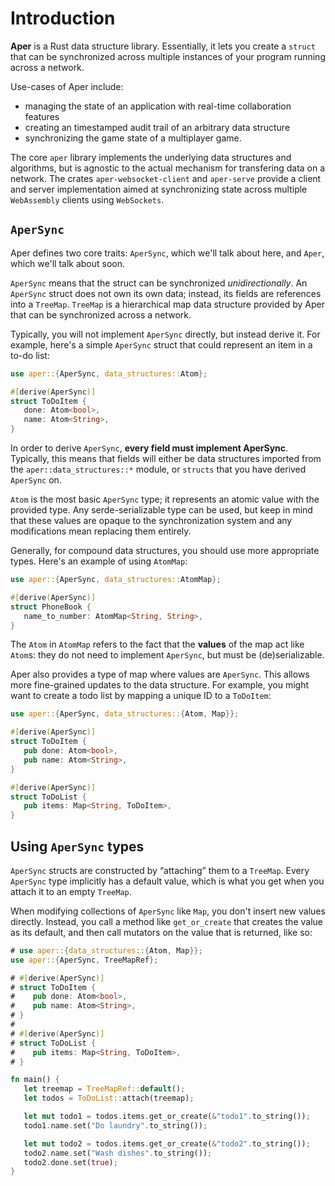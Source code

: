 # Introduction

**Aper** is a Rust data structure library. Essentially, it lets you create a `struct` that can be synchronized across multiple instances of your program running across a network.

Use-cases of Aper include:
- managing the state of an application with real-time collaboration features
- creating an timestamped audit trail of an arbitrary data structure
- synchronizing the game state of a multiplayer game.

The core `aper` library implements the underlying data structures and algorithms, but is agnostic to the
actual mechanism for transfering data on a network. The crates `aper-websocket-client` and `aper-serve` provide a client
and server implementation aimed at synchronizing state across multiple `WebAssembly` clients using `WebSockets`.

## `AperSync`

Aper defines two core traits: `AperSync`, which we'll talk about here, and `Aper`, which we'll talk about soon.

`AperSync` means that the struct can be synchronized *unidirectionally*. An `AperSync` struct does not own its own data; instead, its fields are references into a `TreeMap`. `TreeMap` is a hierarchical map data structure provided by Aper that can be synchronized across a network.

Typically, you will not implement `AperSync` directly, but instead derive it. For example, here's a simple `AperSync` struct that could represent an item in a to-do list:

```rust
use aper::{AperSync, data_structures::Atom};

#[derive(AperSync)]
struct ToDoItem {
   done: Atom<bool>,
   name: Atom<String>,
}
```

In order to derive `AperSync`, **every field must implement AperSync**. Typically, this means that fields will either be data structures imported from the `aper::data_structures::*` module, or `structs` that you have derived `AperSync` on.

`Atom` is the most basic `AperSync` type; it represents an atomic value with the provided type. Any serde-serializable type can be used, but keep in mind that these values are opaque to the synchronization system and any modifications mean replacing them entirely.

Generally, for compound data structures, you should use more appropriate types. Here's an example of using `AtomMap`:

```rust
use aper::{AperSync, data_structures::AtomMap};

#[derive(AperSync)]
struct PhoneBook {
   name_to_number: AtomMap<String, String>,
}
```

The `Atom` in `AtomMap` refers to the fact that the **values** of the map act like `Atom`s: they do not need to implement `AperSync`, but must be (de)serializable.

Aper also provides a type of map where values are `AperSync`. This allows more fine-grained updates to the data structure. For example, you might want to create a todo list by mapping a unique ID to a `ToDoItem`:

```rust
use aper::{AperSync, data_structures::{Atom, Map}};

#[derive(AperSync)]
struct ToDoItem {
   pub done: Atom<bool>,
   pub name: Atom<String>,
}

#[derive(AperSync)]
struct ToDoList {
   pub items: Map<String, ToDoItem>,
}
```

## Using `AperSync` types

`AperSync` structs are constructed by “attaching” them to a `TreeMap`. Every `AperSync` type implicitly has a default
value, which is what you get when you attach it to an empty `TreeMap`.

When modifying collections of `AperSync` like `Map`, you don't insert new values directly. Instead, you call a method like
`get_or_create` that creates the value as its default, and then call mutators on the value that is returned, like so:

```rust
# use aper::{data_structures::{Atom, Map}};
use aper::{AperSync, TreeMapRef};

# #[derive(AperSync)]
# struct ToDoItem {
#    pub done: Atom<bool>,
#    pub name: Atom<String>,
# }
# 
# #[derive(AperSync)]
# struct ToDoList {
#    pub items: Map<String, ToDoItem>,
# }

fn main() {
   let treemap = TreeMapRef::default();
   let todos = ToDoList::attach(treemap);

   let mut todo1 = todos.items.get_or_create(&"todo1".to_string());
   todo1.name.set("Do laundry".to_string());

   let mut todo2 = todos.items.get_or_create(&"todo2".to_string());
   todo2.name.set("Wash dishes".to_string());
   todo2.done.set(true);
}
```
